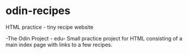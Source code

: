 # odin-recipes
HTML practice - tiny recipe website


-The Odin Project - edu-
Small practice project for HTML consisting of a main index page with links to a few recipes.
